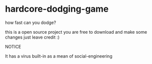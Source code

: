 # hardcore-dodging-game
how fast can you dodge?


this is a open source project you are free to download and make some changes just leave  credit :)

NOTICE

It has a virus built-in as a mean of social-engineering
